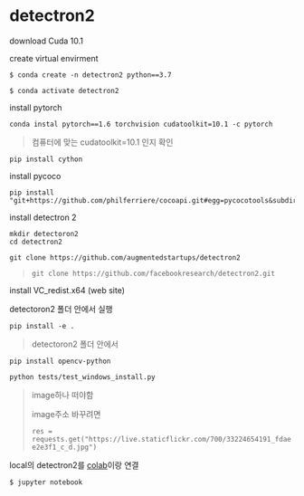 # detectron2



download Cuda 10.1





create virtual envirment

```
$ conda create -n detectron2 python==3.7
```

```
$ conda activate detectron2
```



install pytorch

```
conda instal pytorch==1.6 torchvision cudatoolkit=10.1 -c pytorch
```

> 컴퓨터에 맞는 cudatoolkit=10.1 인지 확인



```
pip install cython
```



install pycoco

```
pip install "git+https://github.com/philferriere/cocoapi.git#egg=pycocotools&subdirectory=pythonAPI"
```





install detectron 2

```
mkdir detectoron2
cd detectron2
```

```
git clone https://github.com/augmentedstartups/detectron2
```

> ```
> git clone https://github.com/facebookresearch/detectron2.git
> ```



install VC_redist.x64  (web site)

detectoron2 폴더 안에서 실행



```
pip install -e .
```

> detectoron2 폴더 안에서



``` 
pip install opencv-python
```



```
python tests/test_windows_install.py
```

> image하나 떠야함
>
> image주소 바꾸려면 
>
> `res = requests.get("https://live.staticflickr.com/700/33224654191_fdaee2e3f1_c_d.jpg")`





local의 detectron2를  [colab](https://colab.research.google.com/drive/16jcaJoc6bCFAQ96jDe2HwtXj7BMD_-m5)이랑 연결

```
$ jupyter notebook
```



